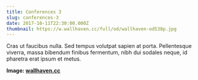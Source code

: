```yaml
---
title: Conferences 3
slug: conferences-3
date: 2017-10-11T22:30:00.000Z
thumbnail: https://w.wallhaven.cc/full/od/wallhaven-od538p.jpg
---
```

Cras ut faucibus nulla. Sed tempus volutpat sapien at porta. Pellentesque viverra, massa bibendum
finibus fermentum, nibh dui sodales neque, id pharetra erat ipsum et metus.

**Image: [wallhaven.cc](https://whvn.cc/q6qy57)**
